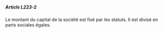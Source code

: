 ##### Article L223-2

Le montant du capital de la société est fixé par les statuts. Il est divisé en parts sociales égales.

